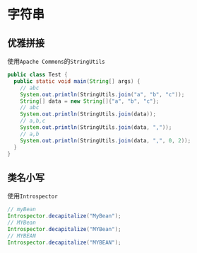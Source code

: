 # 字符串

## 优雅拼接

使用`Apache Commons`的`StringUtils`

```java
public class Test {
  public static void main(String[] args) {
    // abc
    System.out.println(StringUtils.join("a", "b", "c"));
    String[] data = new String[]{"a", "b", "c"};
    // abc
    System.out.println(StringUtils.join(data));
    // a,b,c
    System.out.println(StringUtils.join(data, ","));
    // a,b
    System.out.println(StringUtils.join(data, ",", 0, 2));
  }
}
```

## 类名小写

使用`Introspector`

```java
// myBean
Introspector.decapitalize("MyBean");
// MYBean
Introspector.decapitalize("MYBean");
// MYBEAN
Introspector.decapitalize("MYBEAN");
```